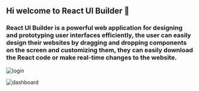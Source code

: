 ## Hi welcome to React UI Builder 👋

### React UI Builder is a powerful web application for designing and prototyping user interfaces efficiently, the user can easily design their websites by dragging and dropping components on the screen and customizing them, they can easily download the React code or make real-time changes to the website.


![login](https://github.com/React-UI-Builder/.github/assets/47734886/784e595f-ae82-426d-ad41-6ebaea35305f)


![dashboard](https://github.com/React-UI-Builder/.github/assets/47734886/a94bf979-a707-4f6a-b686-5954279ac645)

<!--

**Here are some ideas to get you started:**

🙋‍♀️ A short introduction - what is your organization all about?
🌈 Contribution guidelines - how can the community get involved?
👩‍💻 Useful resources - where can the community find your docs? Is there anything else the community should know?
🍿 Fun facts - what does your team eat for breakfast?
🧙 Remember, you can do mighty things with the power of [Markdown](https://docs.github.com/github/writing-on-github/getting-started-with-writing-and-formatting-on-github/basic-writing-and-formatting-syntax)
-->
